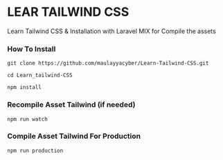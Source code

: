 # LEAR TAILWIND CSS

Learn Tailwind CSS & Installation with Laravel MIX for Compile the assets

### How To Install

```
git clone https://github.com/maulayyacyber/Learn-Tailwind-CSS.git
```

```
cd Learn_tailwind-CSS
```

```
npm install
```

### Recompile Asset Tailwind (if needed)

```
npm run watch
```


### Compile Asset Tailwind For Production

```
npm run production
```